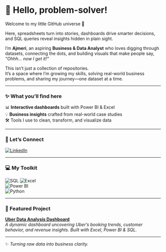 # 🌸 Hello, problem-solver!  

Welcome to my little GitHub universe 🚀   

Here, spreadsheets turn into stories, dashboards drive smarter decisions, and SQL queries reveal insights hidden in plain sight.  

I’m **Ajmeri**, an aspiring **Business & Data Analyst** who loves digging through datasets, connecting the dots, and building visuals that make people say, *“Ohhh… now I get it!”*  

This isn’t just a collection of repositories.  
It’s a space where I’m growing my skills, solving real-world business problems, and sharing my journey—one dataset at a time.  

---

### ✨ What you’ll find here  
📊 **Interactive dashboards** built with Power BI & Excel  
💡 **Business insights** crafted from real-world case studies  
🛠 Tools I use to clean, transform, and visualize data  

---

### 🔗 Let’s Connect  

[![LinkedIn](https://img.shields.io/badge/-LinkedIn-0077B5?style=flat-square&logo=linkedin&logoColor=white)](https://www.linkedin.com/in/ajmeri-khatun)  

---

### 💻 My Toolkit  

![SQL]([https://img.shields.io/badge/-SQL-4479A1?style=flat-square&logo=mysql&logoColor=white](https://img.shields.io/badge/-PostgreSQL-336791?style=flat-square&logo=postgresql&logoColor=white))  
![Excel](https://img.shields.io/badge/-Excel-217346?style=flat-square&logo=microsoft-excel&logoColor=white)  
![Power BI](https://img.shields.io/badge/-Power%20BI-F2C811?style=flat-square&logo=power-bi&logoColor=black)  
![Python](https://img.shields.io/badge/-Python-3776AB?style=flat-square&logo=python&logoColor=white)  

---

### 🚕 Featured Project  

**[Uber Data Analysis Dashboard](https://github.com/ajmerikhatun/uber-dashboard)**  
*A dynamic dashboard uncovering Uber’s booking trends, customer behavior, and revenue insights. Built with Excel, Power BI & SQL.*  

---

✨ *Turning raw data into business clarity.*  
